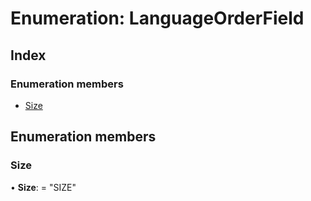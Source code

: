 
# Enumeration: LanguageOrderField

## Index

### Enumeration members

* [Size](languageorderfield.md#size)

## Enumeration members

###  Size

• **Size**: = "SIZE"

